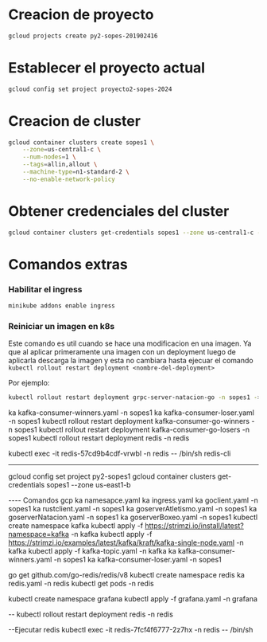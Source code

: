 
# Creacion de proyecto
```sh
gcloud projects create py2-sopes-201902416

```

# Establecer el proyecto actual
```sh
gcloud config set project proyecto2-sopes-2024
```

# Creacion de cluster
```sh
gcloud container clusters create sopes1 \
    --zone=us-central1-c \
    --num-nodes=1 \
    --tags=allin,allout \
    --machine-type=n1-standard-2 \
    --no-enable-network-policy
```

# Obtener credenciales del cluster
```sh
gcloud container clusters get-credentials sopes1 --zone us-central1-c --project py2-sopes-201902416
```


# Comandos extras

### Habilitar el ingress
```bash
minikube addons enable ingress
```

### Reiniciar un imagen en k8s
Este comando es util cuando se hace una modificacion en una imagen. Ya que al aplicar primeramente una imagen con un deployment luego de aplicarla descarga la imagen y esta no cambiara hasta ejecuar el comando ```kubectl rollout restart deployment <nombre-del-deployment>```

Por ejemplo:
```bash
kubectl rollout restart deployment grpc-server-natacion-go -n sopes1 -> actualiza el deployment cuando cambio una imagen en Dockerhub
```

ka kafka-consumer-winners.yaml -n sopes1 
ka kafka-consumer-loser.yaml -n sopes1 
kubectl rollout restart deployment kafka-consumer-go-winners -n sopes1
kubectl rollout restart deployment kafka-consumer-go-losers -n sopes1
kubectl rollout restart deployment redis -n redis


kubectl exec -it redis-57cd9b4cdf-vrwbl -n redis -- /bin/sh
redis-cli








----
gcloud config set project py2-sopes1
gcloud container clusters get-credentials sopes1 --zone us-east1-b



---- Comandos gcp
ka namesapce.yaml
ka ingress.yaml
ka goclient.yaml -n sopes1
ka rustclient.yaml -n sopes1
ka goserverAtletismo.yaml -n sopes1
ka goserverNatacion.yaml  -n sopes1
ka goserverBoxeo.yaml -n sopes1
kubectl create namespace kafka
kubectl apply -f https://strimzi.io/install/latest?namespace=kafka -n kafka
kubectl apply -f https://strimzi.io/examples/latest/kafka/kraft/kafka-single-node.yaml -n kafka
kubectl apply -f kafka-topic.yaml -n kafka
ka kafka-consumer-winners.yaml -n sopes1 
ka kafka-consumer-loser.yaml -n sopes1 

go get github.com/go-redis/redis/v8
kubectl create namespace redis
ka redis.yaml -n redis
kubectl get pods -n redis

kubectl create namespace grafana
kubectl apply -f grafana.yaml -n grafana

--
kubectl rollout restart deployment redis -n redis


--Ejecutar redis
kubectl exec -it redis-7fcf4f6777-2z7hx -n redis -- /bin/sh
